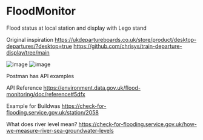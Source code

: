 # FloodMonitor
Flood status at local station and display with Lego stand

Original inspiration
https://ukdepartureboards.co.uk/store/product/desktop-departures/?desktop=true
https://github.com/chrisys/train-departure-display/tree/main

![image](https://github.com/AgentK88/FloodMonitor/assets/8092108/8a924553-7ce9-4103-8626-942335b9cb91)
![image](https://github.com/AgentK88/FloodMonitor/assets/8092108/596b60bb-663c-47b2-974e-11015d392282)

Postman has API examples

API Reference
https://environment.data.gov.uk/flood-monitoring/doc/reference#5dfx

Example for Buildwas
https://check-for-flooding.service.gov.uk/station/2058

What does river level mean?
https://check-for-flooding.service.gov.uk/how-we-measure-river-sea-groundwater-levels

